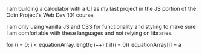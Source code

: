 I am building a calculator with a UI as my last project in the
JS portion of the Odin Project's Web Dev 101 course.

I am only using vanilla JS and CSS for functionality and styling to make sure
I am comfortable with these languages and not relying on libraries.


for (i = 0; i < equationArray.length; i++)
{
  if(i = 0){
    equationArray[i] = a
